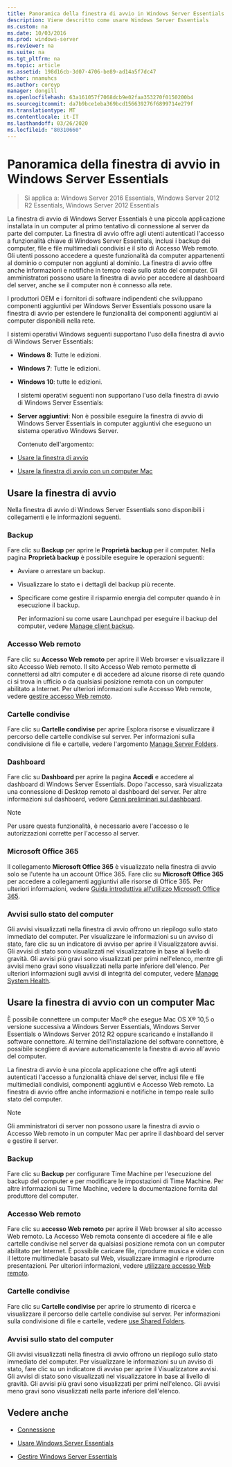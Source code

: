```yaml
---
title: Panoramica della finestra di avvio in Windows Server Essentials
description: Viene descritto come usare Windows Server Essentials
ms.custom: na
ms.date: 10/03/2016
ms.prod: windows-server
ms.reviewer: na
ms.suite: na
ms.tgt_pltfrm: na
ms.topic: article
ms.assetid: 198d16cb-3d07-4706-be89-ad14a5f7dc47
author: nnamuhcs
ms.author: coreyp
manager: dongill
ms.openlocfilehash: 63a161057f7068dcb9e02faa353270f0150200b4
ms.sourcegitcommit: da7b9bce1eba369bcd156639276f6899714e279f
ms.translationtype: MT
ms.contentlocale: it-IT
ms.lasthandoff: 03/26/2020
ms.locfileid: "80310660"
---
```

# <a name="overview-of-the-launchpad-in-windows-server-essentials"></a>Panoramica della finestra di avvio in Windows Server Essentials

>Si applica a: Windows Server 2016 Essentials, Windows Server 2012 R2 Essentials, Windows Server 2012 Essentials

La finestra di avvio di Windows Server Essentials è una piccola applicazione installata in un computer al primo tentativo di connessione al server da parte del computer. La finestra di avvio offre agli utenti autenticati l'accesso a funzionalità chiave di Windows Server Essentials, inclusi i backup dei computer, file e file multimediali condivisi e il sito di Accesso Web remoto. Gli utenti possono accedere a queste funzionalità da computer appartenenti al dominio o computer non aggiunti al dominio. La finestra di avvio offre anche informazioni e notifiche in tempo reale sullo stato del computer. Gli amministratori possono usare la finestra di avvio per accedere al dashboard del server, anche se il computer non è connesso alla rete.  
  
 I produttori OEM e i fornitori di software indipendenti che sviluppano componenti aggiuntivi per Windows Server Essentials possono usare la finestra di avvio per estendere le funzionalità dei componenti aggiuntivi ai computer disponibili nella rete.  
  
 I sistemi operativi Windows seguenti supportano l'uso della finestra di avvio di Windows Server Essentials:  
  
- **Windows 8**: Tutte le edizioni.  
  
- **Windows 7**: Tutte le edizioni.  
- **Windows 10**: tutte le edizioni. 
  
  I sistemi operativi seguenti non supportano l'uso della finestra di avvio di Windows Server Essentials:  
  
- **Server aggiuntivi**: Non è possibile eseguire la finestra di avvio di Windows Server Essentials in computer aggiuntivi che eseguono un sistema operativo Windows Server.  
  
  Contenuto dell'argomento:  
  
- [Usare la finestra di avvio](Overview-of-the-Launchpad-in-Windows-Server-Essentials.md#BKMK_Launchpad)  
  
- [Usare la finestra di avvio con un computer Mac](Overview-of-the-Launchpad-in-Windows-Server-Essentials.md#BKMK_Mac)  
  
##  <a name="use-the-launchpad"></a><a name="BKMK_Launchpad"></a>Usare la finestra di avvio  
 Nella finestra di avvio di Windows Server Essentials sono disponibili i collegamenti e le informazioni seguenti.  
  
### <a name="backup"></a>Backup  
 Fare clic su **Backup** per aprire le **Proprietà backup** per il computer. Nella pagina **Proprietà backup** è possibile eseguire le operazioni seguenti:  
  
- Avviare o arrestare un backup.  
  
- Visualizzare lo stato e i dettagli del backup più recente.  
  
- Specificare come gestire il risparmio energia del computer quando è in esecuzione il backup.  
  
  Per informazioni su come usare Launchpad per eseguire il backup del computer, vedere [Manage client backup](Manage-Client-Computer-Backup-in-Windows-Server-Essentials.md).  
  
### <a name="remote-web-access"></a>Accesso Web remoto  
 Fare clic su **Accesso Web remoto** per aprire il Web browser e visualizzare il sito Accesso Web remoto. Il sito Accesso Web remoto permette di connettersi ad altri computer e di accedere ad alcune risorse di rete quando ci si trova in ufficio o da qualsiasi posizione remota con un computer abilitato a Internet. Per ulteriori informazioni sulle Accesso Web remote, vedere [gestire accesso Web remoto](Manage-Remote-Web-Access-in-Windows-Server-Essentials.md).  
  
### <a name="shared-folders"></a>Cartelle condivise  
 Fare clic su **Cartelle condivise** per aprire Esplora risorse e visualizzare il percorso delle cartelle condivise sul server. Per informazioni sulla condivisione di file e cartelle, vedere l'argomento [Manage Server Folders](Manage-Server-Folders-in-Windows-Server-Essentials.md).  
  
### <a name="dashboard"></a>Dashboard  
 Fare clic su  **Dashboard** per aprire la pagina **Accedi** e accedere al dashboard di Windows Server Essentials. Dopo l'accesso, sarà visualizzata una connessione di Desktop remoto al dashboard del server. Per altre informazioni sul dashboard, vedere [Cenni preliminari sul dashboard](Overview-of-the-Dashboard-in-Windows-Server-Essentials.md).  
  
> [!NOTE]
>  Per usare questa funzionalità, è necessario avere l'accesso o le autorizzazioni corrette per l'accesso al server.  
  
### <a name="microsoft-office-365"></a>Microsoft Office 365  
 Il collegamento **Microsoft Office 365** è visualizzato nella finestra di avvio solo se l'utente ha un account Office 365. Fare clic su  **Microsoft Office 365** per accedere a collegamenti aggiuntivi alle risorse di Office 365. Per ulteriori informazioni, vedere [Guida introduttiva all'utilizzo Microsoft Office 365](../use/Quick-Start-Guide-to-Using-Microsoft-Office-365-with-Windows-Server-Essentials.md).  
  
### <a name="computer-health-alerts"></a>Avvisi sullo stato del computer  
 Gli avvisi visualizzati nella finestra di avvio offrono un riepilogo sullo stato immediato del computer. Per visualizzare le informazioni su un avviso di stato, fare clic su un indicatore di avviso per aprire il Visualizzatore avvisi. Gli avvisi di stato sono visualizzati nel visualizzatore in base al livello di gravità. Gli avvisi più gravi sono visualizzati per primi nell'elenco, mentre gli avvisi meno gravi sono visualizzati nella parte inferiore dell'elenco. Per ulteriori informazioni sugli avvisi di integrità del computer, vedere [Manage System Health](Manage-System-Health-in-Windows-Server-Essentials.md).  
  
##  <a name="use-the-launchpad-with-a-mac-computer"></a><a name="BKMK_Mac"></a>Usare la finestra di avvio con un computer Mac  
 È possibile connettere un computer Mac® che esegue Mac OS X® 10,5 o versione successiva a Windows Server Essentials, Windows Server Essentials o Windows Server 2012 R2 oppure scaricando e installando il software connettore. Al termine dell'installazione del software connettore, è possibile scegliere di avviare automaticamente la finestra di avvio all'avvio del computer.  
  
 La finestra di avvio è una piccola applicazione che offre agli utenti autenticati l'accesso a funzionalità chiave del server, inclusi file e file multimediali condivisi, componenti aggiuntivi e Accesso Web remoto. La finestra di avvio offre anche informazioni e notifiche in tempo reale sullo stato del computer.  
  
> [!NOTE]
>  Gli amministratori di server non possono usare la finestra di avvio o Accesso Web remoto in un computer Mac per aprire il dashboard del server e gestire il server.  
  
### <a name="backup"></a>Backup  
 Fare clic su **Backup** per configurare Time Machine per l'esecuzione del backup del computer e per modificare le impostazioni di Time Machine. Per altre informazioni su Time Machine, vedere la documentazione fornita dal produttore del computer.  
  
### <a name="remote-web-access"></a>Accesso Web remoto  
 Fare clic su **accesso Web remoto** per aprire il Web browser al sito accesso Web remoto. La Accesso Web remota consente di accedere ai file e alle cartelle condivise nel server da qualsiasi posizione remota con un computer abilitato per Internet. È possibile caricare file, riprodurre musica e video con il lettore multimediale basato sul Web, visualizzare immagini e riprodurre presentazioni. Per ulteriori informazioni, vedere [utilizzare accesso Web remoto](../use/Use-Remote-Web-Access-in-Windows-Server-Essentials.md).  
  
### <a name="shared-folders"></a>Cartelle condivise  
 Fare clic su **Cartelle condivise** per aprire lo strumento di ricerca e visualizzare il percorso delle cartelle condivise sul server. Per informazioni sulla condivisione di file e cartelle, vedere [use Shared Folders](../use/Use-Shared-Folders-in-Windows-Server-Essentials.md).  
  
### <a name="computer-health-alerts"></a>Avvisi sullo stato del computer  
 Gli avvisi visualizzati nella finestra di avvio offrono un riepilogo sullo stato immediato del computer. Per visualizzare le informazioni su un avviso di stato, fare clic su un indicatore di avviso per aprire il Visualizzatore avvisi. Gli avvisi di stato sono visualizzati nel visualizzatore in base al livello di gravità. Gli avvisi più gravi sono visualizzati per primi nell'elenco. Gli avvisi meno gravi sono visualizzati nella parte inferiore dell'elenco.  
  
## <a name="see-also"></a>Vedere anche  
  
-   [Connessione](../use/Get-Connected-in-Windows-Server-Essentials.md)  
  
-   [Usare Windows Server Essentials](../use/Use-Windows-Server-Essentials.md)  
  
-   [Gestire Windows Server Essentials](Manage-Windows-Server-Essentials.md)

